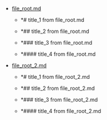- <a href = "E:\Node_projects\Node_Way\Jobs\CataloguerFs\CreateCatalog\AFP5_0.1_ctlg_1_to_2.v.2\Examples\cleare\DIR_root\file_root.md">file_root.md</a>

  - *# title_1 from file_root.md

  - *## title_2 from file_root.md

  - *### title_3 from file_root.md

  - *#### title_4 from file_root.md

- <a href = "E:\Node_projects\Node_Way\Jobs\CataloguerFs\CreateCatalog\AFP5_0.1_ctlg_1_to_2.v.2\Examples\cleare\DIR_root\file_root_2.md">file_root_2.md</a>

  - *# title_1 from file_root_2.md

  - *## title_2 from file_root_2.md

  - *### title_3 from file_root_2.md

  - *#### title_4 from file_root_2.md

